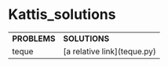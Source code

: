 # Kattis_solutions
<table>
  <tr>
    <td><b>PROBLEMS</b></td>
    <td><b>SOLUTIONS</b></td>
  </tr>
  <tr>
    <td>teque</td>
    <td>[a relative link](teque.py)</td>
  </tr>
</table>
